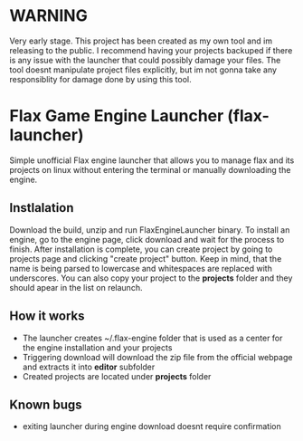 # WARNING

Very early stage. This project has been created as my own tool and im releasing to the public. I recommend having your projects backuped if there is any issue with the launcher that could possibly damage your files. The tool doesnt manipulate project files explicitly, but im not gonna take any responsiblity for damage done by using this tool.

# Flax Game Engine Launcher (flax-launcher)

Simple unofficial Flax engine launcher that allows you to manage flax and its projects on linux without entering the terminal or manually downloading the engine.

## Instlalation

Download the build, unzip and run FlaxEngineLauncher binary. To install an engine, go to the engine page, click download and wait for the process to finish. After installation is complete, you can create project by going to projects page and clicking "create project" button. Keep in mind, that the name is being parsed to lowercase and whitespaces are replaced with underscores. You can also copy your project to the **projects** folder and they should apear in the list on relaunch.

## How it works

- The launcher creates ~/.flax-engine folder that is used as a center for the engine installation and your projects
- Triggering download will download the zip file from the official webpage and extracts it into **editor** subfolder
- Created projects are located under **projects** folder

## Known bugs

- exiting launcher during engine download doesnt require confirmation
